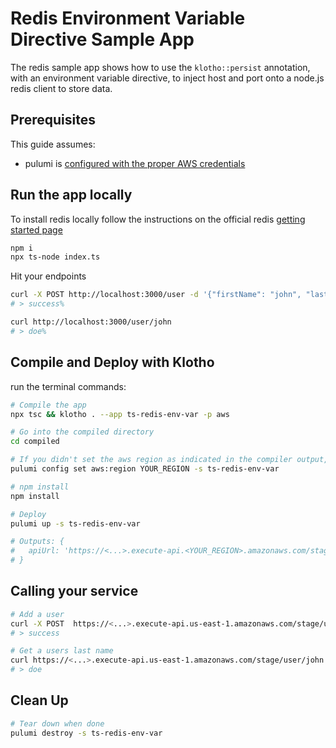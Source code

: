 # Redis Environment Variable Directive Sample App

The redis sample app shows how to use the `klotho::persist` annotation, with an environment variable directive, to inject host and port onto a node.js redis client to store data.


## Prerequisites

This guide assumes:
- pulumi is [configured with the proper AWS credentials](https://www.pulumi.com/docs/get-started/aws/begin/#configure-pulumi-to-access-your-aws-account)

## Run the app locally

To install redis locally follow the instructions on the official redis [getting started page](https://redis.io/docs/getting-started/)

```sh
npm i 
npx ts-node index.ts
```

Hit your endpoints
```sh
curl -X POST http://localhost:3000/user -d '{"firstName": "john", "lastName": "doe"}' -H "Content-Type: application/json"
# > success%

curl http://localhost:3000/user/john
# > doe%
```

## Compile and Deploy with Klotho

run the terminal commands:
```sh
# Compile the app
npx tsc && klotho . --app ts-redis-env-var -p aws

# Go into the compiled directory
cd compiled

# If you didn't set the aws region as indicated in the compiler output, do that now
pulumi config set aws:region YOUR_REGION -s ts-redis-env-var

# npm install
npm install

# Deploy
pulumi up -s ts-redis-env-var

# Outputs: {
#   apiUrl: 'https://<...>.execute-api.<YOUR_REGION>.amazonaws.com/stage/'
# }

```
## Calling your service

```sh
# Add a user 
curl -X POST  https://<...>.execute-api.us-east-1.amazonaws.com/stage/user -d '{"firstName": "john", "lastName": "doe"}' -H "Content-Type: application/json"
# > success

# Get a users last name
curl https://<...>.execute-api.us-east-1.amazonaws.com/stage/user/john
# > doe
```

## Clean Up
```sh
# Tear down when done
pulumi destroy -s ts-redis-env-var
```
